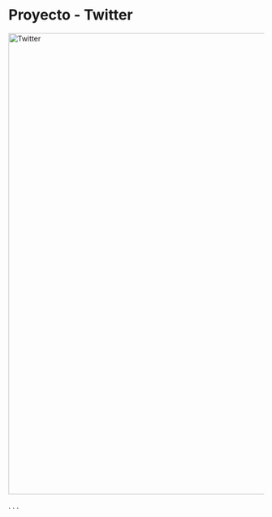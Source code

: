 <h1>Proyecto - Twitter</h1>

<img width="1902" height="908" alt="Twitter" src="https://github.com/user-attachments/assets/990fe117-4ad1-4b8e-a85a-66f94f02eecb" />


.
.
.
